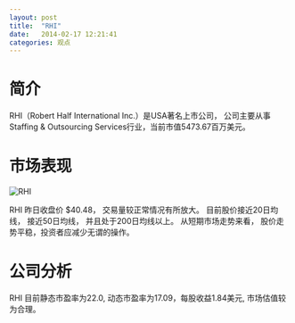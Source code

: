 ```yaml
---
layout: post
title:  "RHI"
date:   2014-02-17 12:21:41
categories: 观点
---
```


# 简介
RHI（Robert Half International Inc.）是USA著名上市公司，
公司主要从事Staffing & Outsourcing Services行业，当前市值5473.67百万美元。

# 市场表现

![RHI](http://finviz.com/chart.ashx?t=RHI&ty=c&ta=1&p=d&s=l)

RHI 昨日收盘价 $40.48，
交易量较正常情况有所放大。
目前股价接近20日均线，
接近50日均线，
并且处于200日均线以上。
从短期市场走势来看，
股价走势平稳，投资者应减少无谓的操作。

# 公司分析
RHI 目前静态市盈率为22.0, 动态市盈率为17.09，每股收益1.84美元,
市场估值较为合理。
